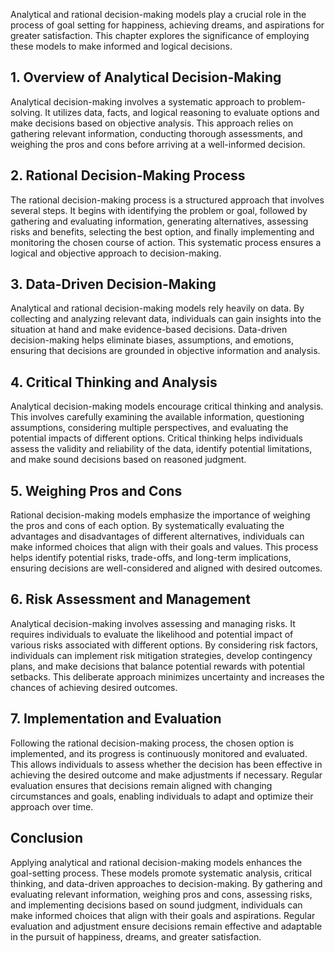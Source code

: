 
Analytical and rational decision-making models play a crucial role in the process of goal setting for happiness, achieving dreams, and aspirations for greater satisfaction. This chapter explores the significance of employing these models to make informed and logical decisions.

**1. Overview of Analytical Decision-Making**
---------------------------------------------

Analytical decision-making involves a systematic approach to problem-solving. It utilizes data, facts, and logical reasoning to evaluate options and make decisions based on objective analysis. This approach relies on gathering relevant information, conducting thorough assessments, and weighing the pros and cons before arriving at a well-informed decision.

**2. Rational Decision-Making Process**
---------------------------------------

The rational decision-making process is a structured approach that involves several steps. It begins with identifying the problem or goal, followed by gathering and evaluating information, generating alternatives, assessing risks and benefits, selecting the best option, and finally implementing and monitoring the chosen course of action. This systematic process ensures a logical and objective approach to decision-making.

**3. Data-Driven Decision-Making**
----------------------------------

Analytical and rational decision-making models rely heavily on data. By collecting and analyzing relevant data, individuals can gain insights into the situation at hand and make evidence-based decisions. Data-driven decision-making helps eliminate biases, assumptions, and emotions, ensuring that decisions are grounded in objective information and analysis.

**4. Critical Thinking and Analysis**
-------------------------------------

Analytical decision-making models encourage critical thinking and analysis. This involves carefully examining the available information, questioning assumptions, considering multiple perspectives, and evaluating the potential impacts of different options. Critical thinking helps individuals assess the validity and reliability of the data, identify potential limitations, and make sound decisions based on reasoned judgment.

**5. Weighing Pros and Cons**
-----------------------------

Rational decision-making models emphasize the importance of weighing the pros and cons of each option. By systematically evaluating the advantages and disadvantages of different alternatives, individuals can make informed choices that align with their goals and values. This process helps identify potential risks, trade-offs, and long-term implications, ensuring decisions are well-considered and aligned with desired outcomes.

**6. Risk Assessment and Management**
-------------------------------------

Analytical decision-making involves assessing and managing risks. It requires individuals to evaluate the likelihood and potential impact of various risks associated with different options. By considering risk factors, individuals can implement risk mitigation strategies, develop contingency plans, and make decisions that balance potential rewards with potential setbacks. This deliberate approach minimizes uncertainty and increases the chances of achieving desired outcomes.

**7. Implementation and Evaluation**
------------------------------------

Following the rational decision-making process, the chosen option is implemented, and its progress is continuously monitored and evaluated. This allows individuals to assess whether the decision has been effective in achieving the desired outcome and make adjustments if necessary. Regular evaluation ensures that decisions remain aligned with changing circumstances and goals, enabling individuals to adapt and optimize their approach over time.

**Conclusion**
--------------

Applying analytical and rational decision-making models enhances the goal-setting process. These models promote systematic analysis, critical thinking, and data-driven approaches to decision-making. By gathering and evaluating relevant information, weighing pros and cons, assessing risks, and implementing decisions based on sound judgment, individuals can make informed choices that align with their goals and aspirations. Regular evaluation and adjustment ensure decisions remain effective and adaptable in the pursuit of happiness, dreams, and greater satisfaction.

